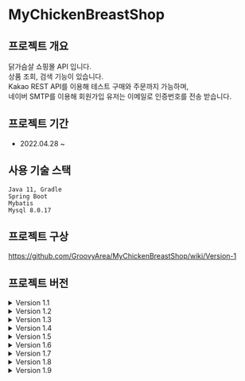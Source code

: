 # MyChickenBreastShop

## 프로젝트 개요
닭가슴살 쇼핑몰 API 입니다.  
상품 조회, 검색 기능이 있습니다.  
Kakao REST API를 이용해 테스트 구매와 주문까지 가능하며,  
네이버 SMTP를 이용해 회원가입 유저는 이메일로 인증번호를 전송 받습니다.  

## 프로젝트 기간
- 2022.04.28 ~ 

## 사용 기술 스택
```
Java 11, Gradle
Spring Boot
Mybatis
Mysql 8.0.17
```

## 프로젝트 구상
https://github.com/GroovyArea/MyChickenBreastShop/wiki/Version-1

## 프로젝트 버전
<details>
<summary>Version 1.1</summary>
<div markdown = "1">
https://github.com/GroovyArea/MyChickenBreastShop/wiki/Version-1.1
</div>
</details>

<details>
<summary>Version 1.2</summary>
<div markdown = "1">
https://github.com/GroovyArea/MyChickenBreastShop/wiki/Version-1.2
</div>
</details>

<details>
<summary>Version 1.3</summary>
<div markdown = "1">
https://github.com/GroovyArea/MyChickenBreastShop/wiki/Version-1.3-(2022.05.17~)
</div>
</details>

<details>
<summary>Version 1.4</summary>
<div markdown = "1">
https://github.com/GroovyArea/MyChickenBreastShop/wiki/Version-1.4-(2022.05.24~) 
</div>
</details>


<details>
<summary>Version 1.5</summary>
<div markdown = "1">
https://github.com/GroovyArea/MyChickenBreastShop/wiki/Version-1.5-(2022.05.31~) 
</div>
</details>

<details>
<summary>Version 1.6</summary>
<div markdown = "1">
https://github.com/GroovyArea/MyChickenBreastShop/wiki/Version-1.6-(2022.06.06~) 
</div>
</details>

<details>
<summary>Version 1.7</summary>
<div markdown = "1">
https://github.com/GroovyArea/MyChickenBreastShop/wiki/Version-1.7-(2022.06.22~) 
</div>
</details>

<details>
<summary>Version 1.8</summary>
<div markdown = "1">
https://github.com/GroovyArea/MyChickenBreastShop/wiki/Version-1.8-(2022.07.05~) 
</div>
</details>

<details>
<summary>Version 1.9</summary>
<div markdown = "1">
https://github.com/GroovyArea/MyChickenBreastShop/wiki/Version-1.9-(2022.07.11~) 
</div>
</details>
